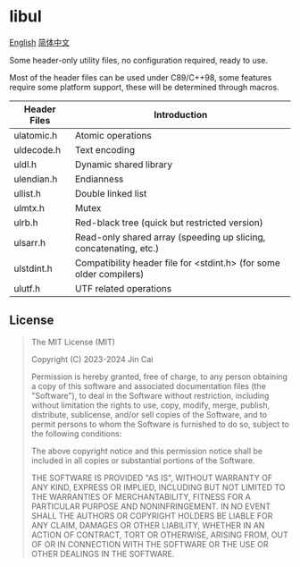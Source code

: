 # libul

[English](README.md)	[简体中文](README_zh_CN.md)

Some header-only utility files, no configuration required, ready to use.

Most of the header files can be used under C89/C++98, some features require some platform support, these will be determined through macros.

| Header Files | Introduction                                                 |
| ------------ | ------------------------------------------------------------ |
| ulatomic.h   | Atomic operations                                            |
| uldecode.h   | Text encoding                                                |
| uldl.h       | Dynamic shared library                                       |
| ulendian.h   | Endianness                                                   |
| ullist.h     | Double linked list                                           |
| ulmtx.h      | Mutex                                                        |
| ulrb.h       | Red-black tree (quick but restricted version)                |
| ulsarr.h     | Read-only shared array (speeding up slicing, concatenating, etc.) |
| ulstdint.h   | Compatibility header file for <stdint.h> (for some older compilers) |
| ulutf.h      | UTF related operations                                       |

## License

> The MIT License (MIT)
>
> Copyright (C) 2023-2024 Jin Cai
>
> Permission is hereby granted, free of charge, to any person obtaining a copy
> of this software and associated documentation files (the "Software"), to deal
> in the Software without restriction, including without limitation the rights
> to use, copy, modify, merge, publish, distribute, sublicense, and/or sell
> copies of the Software, and to permit persons to whom the Software is
> furnished to do so, subject to the following conditions:
>
> The above copyright notice and this permission notice shall be included in all
> copies or substantial portions of the Software.
>
> THE SOFTWARE IS PROVIDED "AS IS", WITHOUT WARRANTY OF ANY KIND, EXPRESS OR
> IMPLIED, INCLUDING BUT NOT LIMITED TO THE WARRANTIES OF MERCHANTABILITY,
> FITNESS FOR A PARTICULAR PURPOSE AND NONINFRINGEMENT. IN NO EVENT SHALL THE
> AUTHORS OR COPYRIGHT HOLDERS BE LIABLE FOR ANY CLAIM, DAMAGES OR OTHER
> LIABILITY, WHETHER IN AN ACTION OF CONTRACT, TORT OR OTHERWISE, ARISING FROM,
> OUT OF OR IN CONNECTION WITH THE SOFTWARE OR THE USE OR OTHER DEALINGS IN THE
> SOFTWARE.

